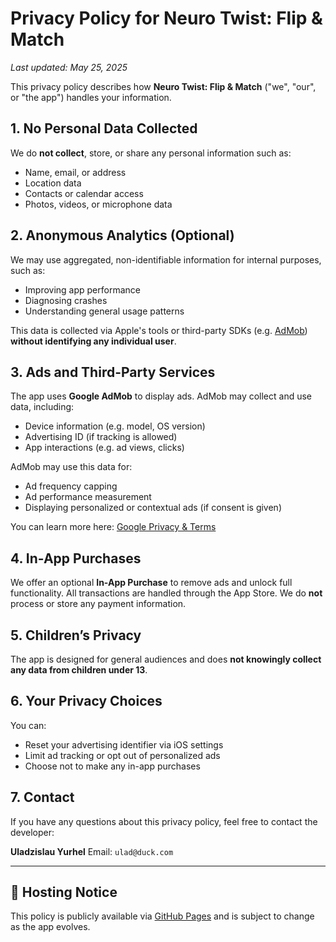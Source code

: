 # Privacy Policy for Neuro Twist: Flip & Match

*Last updated: May 25, 2025*

This privacy policy describes how **Neuro Twist: Flip & Match** ("we", "our", or "the app") handles your information.

## 1. No Personal Data Collected

We do **not collect**, store, or share any personal information such as:

* Name, email, or address
* Location data
* Contacts or calendar access
* Photos, videos, or microphone data

## 2. Anonymous Analytics (Optional)

We may use aggregated, non-identifiable information for internal purposes, such as:

* Improving app performance
* Diagnosing crashes
* Understanding general usage patterns

This data is collected via Apple's tools or third-party SDKs (e.g. [AdMob](https://policies.google.com/technologies/ads)) **without identifying any individual user**.

## 3. Ads and Third-Party Services

The app uses **Google AdMob** to display ads. AdMob may collect and use data, including:

* Device information (e.g. model, OS version)
* Advertising ID (if tracking is allowed)
* App interactions (e.g. ad views, clicks)

AdMob may use this data for:

* Ad frequency capping
* Ad performance measurement
* Displaying personalized or contextual ads (if consent is given)

You can learn more here:
[Google Privacy & Terms](https://policies.google.com/technologies/partner-sites)

## 4. In-App Purchases

We offer an optional **In-App Purchase** to remove ads and unlock full functionality. All transactions are handled through the App Store. We do **not** process or store any payment information.

## 5. Children’s Privacy

The app is designed for general audiences and does **not knowingly collect any data from children under 13**.

## 6. Your Privacy Choices

You can:

* Reset your advertising identifier via iOS settings
* Limit ad tracking or opt out of personalized ads
* Choose not to make any in-app purchases

## 7. Contact

If you have any questions about this privacy policy, feel free to contact the developer:

**Uladzislau Yurhel**
Email: `ulad@duck.com`

---

## 📌 Hosting Notice

This policy is publicly available via [GitHub Pages](https://vladislavyurgel.github.io/memory-pages/) and is subject to change as the app evolves.
